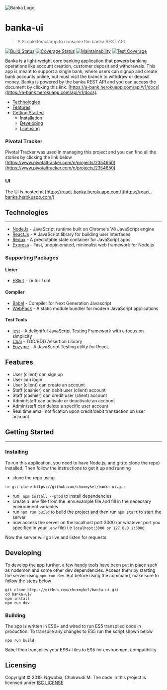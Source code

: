 ![Banka Logo](https://i.ibb.co/bNckPNw/Screenshot-2019-08-27-at-00-18-00.png)
# banka-ui
> A Simple React app to consume the banka REST API

[![Build Status](https://travis-ci.com/chuxmykel/banka-ui.svg?branch=develop)](https://travis-ci.com/chuxmykel/banka-ui) [![Coverage Status](https://coveralls.io/repos/github/chuxmykel/banka-ui/badge.svg?branch=develop)](https://coveralls.io/github/chuxmykel/banka-ui?branch=develop) [![Maintainability](https://api.codeclimate.com/v1/badges/970c483b31f09591cd9b/maintainability)](https://codeclimate.com/github/chuxmykel/banka-ui/maintainability) [![Test Coverage](https://api.codeclimate.com/v1/badges/970c483b31f09591cd9b/test_coverage)](https://codeclimate.com/github/chuxmykel/banka-ui/test_coverage)

Banka is a light-weight core banking application that powers banking operations like account
creation, customer deposit and withdrawals. This app is meant to support a single bank, where
users can signup and create bank accounts online, but must visit the branch to withdraw or
deposit money. Banka is powered by the banka REST API and you can access the document by clicking this link. [https://a-bank.herokuapp.com/api/v1/docs](https://a-bank.herokuapp.com/api/v1/docs).

* [Technologies](#technologies)
* [Features](#features)
* [Getting Started](#getting-started)
  * [Installation](#installing)
  * [Developing](#developing)
  * [Licensing](#licensing)


### Pivotal Tracker
Pivotal Tracker was used in managing this project and you can find all the stories by clicking the link below
[https://www.pivotaltracker.com/n/projects/2354650](https://www.pivotaltracker.com/n/projects/2354650)

### UI
The UI is hosted at [https://react-banka.herokuapp.com/](https://react-banka.herokuapp.com/)

## Technologies
---
- [NodeJs](https://https://nodejs.org) - JavaScript runtime built on Chrome's V8 JavaScript engine
- [ReactJs](https://reactjs.org/) - A JavaScript library for building user interfaces
- [Redux](https://redux.js.org/) - A predictable state container for JavaScript apps.
- [Express](https://expressjs.com) - Fast, unopinionated, minimalist web framework for Node.js

### Supporting Packages
#### Linter
- [ESlint](https://eslint.org) - Linter Tool
#### Compiler
- [Babel](https://babeljs.io) - Compiler for Next Generation Javascript
- [WebPack](https://webpack.js.org/) - A static module bundler for modern JavaScript applications
#### Test Tools
- [jest](https://jestjs.io/) - A delightful JavaScript Testing Framework with a focus on simplicity
- [Chai](https://chaijs.com) - TDD/BDD Assertion Library
- [Enzyme](https://airbnb.io/enzyme/) - A JavaScript Testing utility for React.

## Features

* User (client) can sign up
* User can login
* User (client) can create an account
* Staff (cashier) can debit user (client) account
* Staff (cashier) can credit user (client) account
* Admin/staff can activate or deactivate an account
* Admin/staff can delete a specific user account
* Real time email notification upon credit/debit transaction on user account

## Getting Started
---
### Installing

To run this application, you need to have Node.js, and git(to clone the repo) installed. Then follow the instructions to get
it up and running

- clone the repo using 
```shell
~> git clone https://github.com/chuxmykel/banka-ui.git
```
- run ``` npm install --prod``` to install dependencies
- create a .env file from the .env.example file and fill in the necessary environment variables
- run ``` npm run build ``` to build the project and then run ``` npm start ``` to start the server
- now access the server on the localhost port 3000 (or whatever port you specified in your `.env` file) i.e ``` localhost:3000 or 127.0.0.1:3000 ```

Now the server will go live and listen for requests

## Developing

To develop the app further, a few handy tools have been put in place such as nodemon and some other dev dependencies.
Access them by starting the server using ```npm run dev```. But before using the command, make sure to follow the steps below

```shell
git clone https://github.com/chuxmykel/banka-ui.git
cd banka-ui/
npm install
npm run dev
```

### Building

The app is written in ES6+ and wired to run ES5 transpiled code in production. To transpile any changes to ES5 run the script shown below

```shell
npm run build
```

Babel then transpiles your ES6+ files to ES5 for environment compatibility

## Licensing

Copyright &copy; 2019, Ngwobia, Chukwudi M.
The code in this project is licensed under [ISC LICENSE](https://github.com/chuxmykel/banka-ui/blob/develop/LICENSE)

